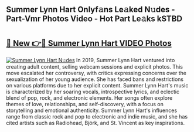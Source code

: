 ## Summer Lynn Hart Onlyf𝚊ns Le𝚊ked N𝚞des - Part-Vmr Photos Video - Hot Part Le𝚊ks kSTBD

# <h2><a href="http://ab49110.deff.icu/?id=Summer+Lynn+Hart">🔗 New 👉🔴 Summer Lynn Hart VIDEO Photos</a></h2>

[![Summer Lynn Hart N𝚞des](https://i.imgur.com/rIISA9y.gif)](http://ab49110.deff.icu/?id=Summer+Lynn+Hart)
In 2019, Summer Lynn Hart ventured into creating adult content, selling webcam sessions and explicit photos. This move escalated her controversy, with critics expressing concerns over the sexualization of her young audience. She has faced bans and restrictions on various platforms due to her explicit content. Summer Lynn Hart's music is characterized by her soaring vocals, introspective lyrics, and eclectic blend of pop, rock, and electronic elements. Her songs often explore themes of love, relationships, and self-discovery, with a focus on storytelling and emotional authenticity. Summer Lynn Hart's influences range from classic rock and pop to electronic and indie music, and she has cited artists such as Radiohead, Björk, and St. Vincent as key inspirations.
